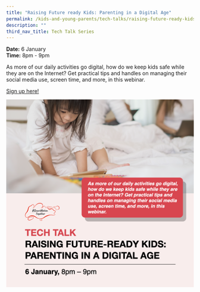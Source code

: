 ```yaml
---
title: "Raising Future ready Kids: Parenting in a Digital Age"
permalink: /kids-and-young-parents/tech-talks/raising-future-ready-kids
description: ""
third_nav_title: Tech Talk Series
---
```

**Date:** 6 January
<br> **Time:** 8pm - 9pm

As more of our daily activities go digital, how do we keep kids safe while they are on the Internet? Get practical tips and handles on managing their social media use, screen time, and more, in this webinar. 

[Sign up here!](https://go.gov.sg/kypparenting-jan22)

![SNT Kids 6 Jan](/images/06-Jan-kids.png)